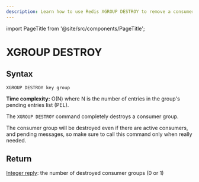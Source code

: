 ```yaml
---
description: Learn how to use Redis XGROUP DESTROY to remove a consumer group.
---
```


import PageTitle from '@site/src/components/PageTitle';

# XGROUP DESTROY

<PageTitle title="Redis XGROUP DESTROY Explained (Better Than Official Docs)" />

## Syntax

    XGROUP DESTROY key group

**Time complexity:** O(N) where N is the number of entries in the group's pending entries list (PEL).

The `XGROUP DESTROY` command completely destroys a consumer group.

The consumer group will be destroyed even if there are active consumers, and pending messages, so make sure to call this command only when really needed.

## Return

[Integer reply](https://redis.io/docs/reference/protocol-spec/#integers): the number of destroyed consumer groups (0 or 1)

